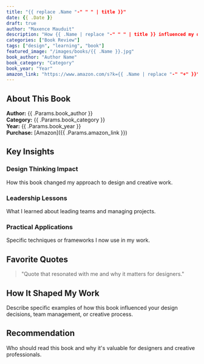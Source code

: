 ```yaml
---
title: "{{ replace .Name "-" " " | title }}"
date: {{ .Date }}
draft: true
author: "Maxence Mauduit"
description: "How {{ .Name | replace "-" " " | title }} influenced my design thinking"
categories: ["Book Review"]
tags: ["design", "learning", "book"]
featured_image: "/images/books/{{ .Name }}.jpg"
book_author: "Author Name"
book_category: "Category"
book_year: "Year"
amazon_link: "https://www.amazon.com/s?k={{ .Name | replace "-" "+" }}"
---
```


## About This Book

**Author:** {{ .Params.book_author }}  
**Category:** {{ .Params.book_category }}  
**Year:** {{ .Params.book_year }}  
**Purchase:** [Amazon]({{ .Params.amazon_link }})

## Key Insights

### Design Thinking Impact

How this book changed my approach to design and creative work.

### Leadership Lessons

What I learned about leading teams and managing projects.

### Practical Applications

Specific techniques or frameworks I now use in my work.

## Favorite Quotes

> "Quote that resonated with me and why it matters for designers."

## How It Shaped My Work

Describe specific examples of how this book influenced your design decisions, team management, or creative process.

## Recommendation

Who should read this book and why it's valuable for designers and creative professionals.
